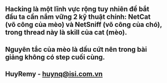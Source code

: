 Hacking là một lĩnh vực rộng tuy nhiên để bắt đầu ta cần nắm vững 2 kỹ thuật chính: NetCat (võ công của mèo) và NetSniff (võ công của chó), trong thread này là skill của cat (mèo).
-----
Nguyên tắc của mèo là dấu cứt nên trong bài giảng không có step cuối cùng.
-----
HuyRemy - huynq@isi.com.vn
-----
